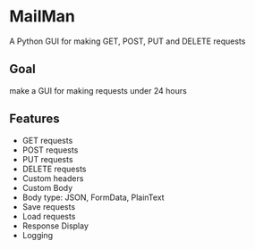 # MailMan
A Python GUI for making GET, POST, PUT and DELETE requests

## Goal
make a GUI for making requests under 24 hours

## Features
- GET requests
- POST requests
- PUT requests
- DELETE requests
- Custom headers
- Custom Body
- Body type: JSON, FormData, PlainText
- Save requests
- Load requests
- Response Display
- Logging